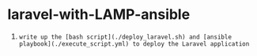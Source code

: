 # laravel-with-LAMP-ansible

1. `write up the [bash script](./deploy_laravel.sh) and [ansible playbook](./execute_script.yml) to deploy the Laravel application`
